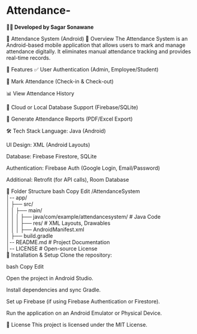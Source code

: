# Attendance-
**👨‍💻 Developed by Sagar Sonawane**

📌 Attendance System (Android)
📖 Overview
The Attendance System is an Android-based mobile application that allows users to mark and manage attendance digitally. It eliminates manual attendance tracking and provides real-time records.

🚀 Features
✅ User Authentication (Admin, Employee/Student)

📅 Mark Attendance (Check-in & Check-out)

📊 View Attendance History


📡 Cloud or Local Database Support (Firebase/SQLite)

📜 Generate Attendance Reports (PDF/Excel Export)

🛠️ Tech Stack
Language: Java (Android)

UI Design: XML (Android Layouts)

Database: Firebase Firestore, SQLite

Authentication: Firebase Auth (Google Login, Email/Password)

Additional: Retrofit (for API calls), Room Database

📂 Folder Structure
bash
Copy
Edit
/AttendanceSystem  
│-- app/  
│   ├── src/  
│   │   ├── main/  
│   │   │   ├── java/com/example/attendancesystem/  # Java Code  
│   │   │   ├── res/  # XML Layouts, Drawables  
│   │   │   ├── AndroidManifest.xml  
│   ├── build.gradle  
│-- README.md  # Project Documentation  
│-- LICENSE  # Open-source License  
🔧 Installation & Setup
Clone the repository:

bash
Copy
Edit

Open the project in Android Studio.

Install dependencies and sync Gradle.

Set up Firebase (if using Firebase Authentication or Firestore).

Run the application on an Android Emulator or Physical Device.

📜 License
This project is licensed under the MIT License.
